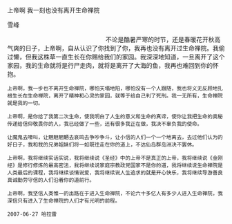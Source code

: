 上帝啊 我一刻也没有离开生命禅院

雪峰

　　　　　　　　　　　　　　　　
    不论是酷暑严寒的时节，还是春暖花开秋高气爽的日子，上帝啊，自从认识了你找到了你，我再也没有离开过生命禅院。我偷过懒，但我这株草一直生长在你赐给我们的家园。我深深地知道，一旦离开了这个家园，我的生命就将是行尸走肉，就将是离开了大海的鱼，我再也难回到你的怀抱。

    上帝啊，我一步也不离开生命禅院，哪怕天塌地陷，哪怕没有一个人跟随，我也将义无反顾地扎根生长在生命禅院，离开了精神和心灵的家园，就等于给自己判了死刑。我一无所有，生命禅院就是我的一切。

    上帝啊，是你给了我第二次生命，使我明白了人生的意义和生命的真谛，使你让我把生命的奥秘传递给信仰敬畏你的人，我已经做了一些，还有很多我正在做，我决不辜负我的使命。

    让魔鬼去嚎叫，让魑魅魍魉去哀鸣去争吵争斗，让小信的人们一个一个地离去，去过他们认为的好日子，我和我的兄弟姐妹们将一如既往走在你的道上，不达仙岛群岛洲决不罢休。

    上帝啊，我将继续实话实说，我将继续说《圣经》中的上帝不是真正的上帝，我将继续说《金刚经》是修行修炼的最高密法，我将继续说家庭宗教政党国家不是你的道，我将继续说生命禅院是人类最后的课程，我将继续谈情说爱，我将继续说人生追求的就是开心快乐，我将继续导游善良真诚勤劳守信的人们沿着你的道前行。

    上帝啊，我坚信人类惟一的出路在于进入生命禅院，不论六十多亿人有多少人进入生命禅院，我深信只有进入了生命禅院的人们才有光明的前程。

    2007-06-27 哈拉雷



